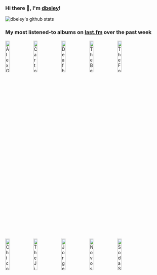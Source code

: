 ### Hi there 👋, I'm [dbeley](https://dbeley.ovh/en)!

![dbeley's github stats](https://github-readme-stats.vercel.app/api?username=dbeley)

### My most listened-to albums on [last.fm](https://www.last.fm/user/d_beley) over the past week

[<img src='https://lastfm.freetls.fastly.net/i/u/300x300/8c9cd01e7c3072eaa8e2dbde358a1471.jpg' width='16%' alt='Alex G - Headlights'>](https://www.last.fm/music/alex%2bg/headlights)&nbsp;
[<img src='https://lastfm.freetls.fastly.net/i/u/300x300/d8556b6865534569a5f1ac328dd82bff.jpg' width='16%' alt='Cartola - Cartola'>](https://www.last.fm/music/cartola/cartola)&nbsp;
[<img src='https://lastfm.freetls.fastly.net/i/u/300x300/4f87ad88f9b2d21b0d30f6b2371c4d7b.jpg' width='16%' alt='Deafheaven - Lonely People With Power'>](https://www.last.fm/music/deafheaven/lonely%2bpeople%2bwith%2bpower)&nbsp;
[<img src='https://lastfm.freetls.fastly.net/i/u/300x300/fbec3f7f04294706bff430b1402208af.jpg' width='16%' alt='The Beatles - Let It Be… Naked'>](https://www.last.fm/music/the%2bbeatles/let%2bit%2bbe%25e2%2580%25a6%2bnaked)&nbsp;
[<img src='https://lastfm.freetls.fastly.net/i/u/300x300/69a6103febcb34b23d4d81bcfea83824.jpg' width='16%' alt='The Four Tops - Second Album'>](https://www.last.fm/music/the%2bfour%2btops/second%2balbum)&nbsp;
<br>
[<img src='https://lastfm.freetls.fastly.net/i/u/300x300/b47929a57fc4a51fd2e4b2569af7899f.png' width='16%' alt='Chico Buarque - Construção'>](https://www.last.fm/music/chico%2bbuarque/constru%25c3%25a7%25c3%25a3o)&nbsp;
[<img src='https://lastfm.freetls.fastly.net/i/u/300x300/45fbe32ced9b436ea60352e4e7e3ea41.png' width='16%' alt='The Jimi Hendrix Experience - Electric Ladyland'>](https://www.last.fm/music/the%2bjimi%2bhendrix%2bexperience/electric%2bladyland)&nbsp;
[<img src='https://lastfm.freetls.fastly.net/i/u/300x300/a55e70b6337208374e70a019ceeebf43.jpg' width='16%' alt='Jorge Ben - África Brasil'>](https://www.last.fm/music/jorge%2bben/%25c3%2581frica%2bbrasil)&nbsp;
[<img src='https://lastfm.freetls.fastly.net/i/u/300x300/04e10daff3151613e3245811c166b425.jpg' width='16%' alt='Novos Baianos - Acabou Chorare'>](https://www.last.fm/music/novos%2bbaianos/acabou%2bchorare)&nbsp;
[<img src='https://lastfm.freetls.fastly.net/i/u/300x300/a509993771c35176bf8b389e2bf66d6b.jpg' width='16%' alt='Soda Stereo - Nada Personal'>](https://www.last.fm/music/soda%2bstereo/nada%2bpersonal)&nbsp;
<br>

